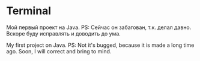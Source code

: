 # Terminal
Мой первый проект на Java.
PS: Сейчас он забагован, т.к. делал давно. Вскоре буду исправлять и доводить до ума.

My first project on Java.
PS: Not it's bugged, because it is made a long time ago. Soon, I will correct and bring to mind.
